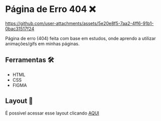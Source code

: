 # Página de Erro 404 ❌

https://github.com/user-attachments/assets/5e20e8f5-7aa2-4ff6-91b1-0bac31517f24

Página de erro (404) feita com base em estudos, onde aprendo a utilizar animações/gifs em minhas páginas.

## Ferramentas 🛠️
+ HTML
+ CSS
+ FIGMA

## Layout 🔖
É possivel acessar esse layout clicando <a href="https://www.figma.com/design/ZejuuTR6gmu9iE92jhnaVS/P%C3%A1gina-404-%E2%80%A2-Desafio-27-(Community)?node-id=3-811&t=vpU3T4pszye7Peuh-0">AQUI</a>
  
